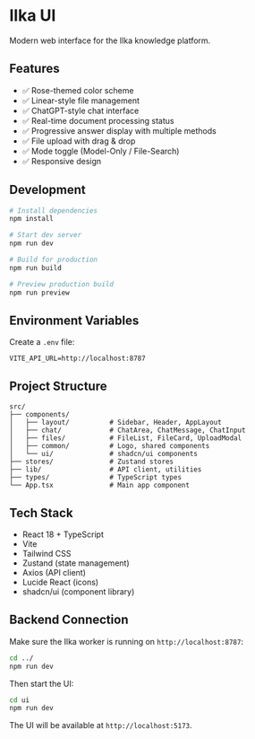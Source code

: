 # Ilka UI

Modern web interface for the Ilka knowledge platform.

## Features

- ✅ Rose-themed color scheme
- ✅ Linear-style file management
- ✅ ChatGPT-style chat interface
- ✅ Real-time document processing status
- ✅ Progressive answer display with multiple methods
- ✅ File upload with drag & drop
- ✅ Mode toggle (Model-Only / File-Search)
- ✅ Responsive design

## Development

```bash
# Install dependencies
npm install

# Start dev server
npm run dev

# Build for production
npm run build

# Preview production build
npm run preview
```

## Environment Variables

Create a `.env` file:

```
VITE_API_URL=http://localhost:8787
```

## Project Structure

```
src/
├── components/
│   ├── layout/          # Sidebar, Header, AppLayout
│   ├── chat/            # ChatArea, ChatMessage, ChatInput
│   ├── files/           # FileList, FileCard, UploadModal
│   ├── common/          # Logo, shared components
│   └── ui/              # shadcn/ui components
├── stores/              # Zustand stores
├── lib/                 # API client, utilities
├── types/               # TypeScript types
└── App.tsx              # Main app component
```

## Tech Stack

- React 18 + TypeScript
- Vite
- Tailwind CSS
- Zustand (state management)
- Axios (API client)
- Lucide React (icons)
- shadcn/ui (component library)

## Backend Connection

Make sure the Ilka worker is running on `http://localhost:8787`:

```bash
cd ../
npm run dev
```

Then start the UI:

```bash
cd ui
npm run dev
```

The UI will be available at `http://localhost:5173`.
